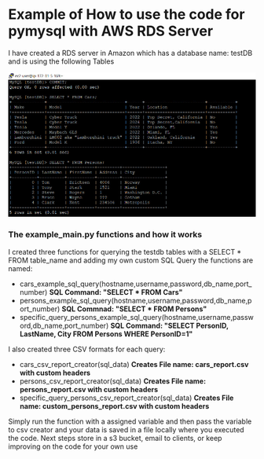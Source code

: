 # Example of How to use the code for pymysql with AWS RDS Server

I have created a RDS server in Amazon which has a database name: testDB and is using the following Tables

![RDS_testDB_Tables](../docs/Database_Screenshot.jpg?raw=true "RDS testDB Database Tables")

### The example_main.py functions and how it works 

I created three functions for querying the testdb tables with a SELECT * FROM table_name and adding my own custom SQL Query the functions are named:

- cars_example_sql_query(hostname,username,password,db_name,port_number) **SQL Command: "SELECT * FROM Cars"**
- persons_example_sql_query(hostname,username,password,db_name,port_number) **SQL Commnad: "SELECT * FROM Persons"**
- specific_query_persons_example_sql_query(hostname,username,password,db_name,port_number) **SQL Command: "SELECT PersonID, LastName, City FROM Persons WHERE PersonID=1"**

I also created three CSV formats for each query:

- cars_csv_report_creator(sql_data) **Creates File name: cars_report.csv with custom headers**
- persons_csv_report_creator(sql_data) **Creates File name: persons_report.csv with custom headers**
- specific_query_persons_csv_report_creator(sql_data) **Creates File name: custom_persons_report.csv with custom headers**

Simply run the function with a assigned variable and then pass the variable to csv creator and your data is saved in a file locally where you executed the code. Next steps store in a s3 bucket, email to clients, or keep improving on the code for your own use